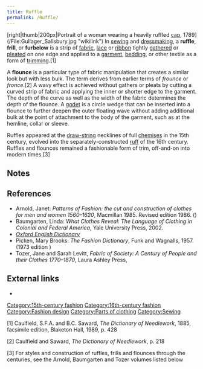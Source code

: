```yaml
---
title: Ruffle
permalink: /Ruffle/
---
```


[right\|thumb\|200px\|Portrait of a woman wearing a heavily ruffled
[cap](cap "wikilink"), 1789](/File:Gullager_Salisbury.jpg "wikilink") In
[sewing](/sewing "wikilink") and [dressmaking](/dressmaking "wikilink"),
a **ruffle**, **frill**, or **furbelow** is a strip of
[fabric](/textile "wikilink"), [lace](/lace "wikilink") or
[ribbon](/ribbon "wikilink") tightly
[gathered](/gather_(sewing) "wikilink") or [pleated](/pleat "wikilink")
on one edge and applied to a [garment](/clothing "wikilink"),
[bedding](/bedding "wikilink"), or other textile as a form of
[trimming](/trim_(sewing) "wikilink").[1]

A **flounce** is a particular type of fabric manipulation that creates a
similar look but with less bulk. The term derives from earlier terms of
*frounce* or *fronce*.[2] A wavy effect is achieved without gathers or
pleats by cutting a curved strip of fabric and applying the inner or
shorter edge to the garment. The depth of the curve as well as the width
of the fabric determines the depth of the flounce. A
[godet](/godet_(sewing) "wikilink") is a circle wedge that can be
inserted into a flounce to further deepen the outer floating wave
without adding additional bulk at the point of attachment to the body of
the garment, such as at the hemline, collar or sleeve.

Ruffles appeared at the [draw-string](/draw-string "wikilink") necklines
of full [chemises](/chemise "wikilink") in the 15th century, evolved
into the separately-constructed [ruff](/ruff_(clothing) "wikilink") of
the 16th century. Ruffles and flounces remained a fashionable form of
trim, off-and-on into modern times.[3]

## Notes

## References

-   Arnold, Janet: *Patterns of Fashion: the cut and construction of
    clothes for men and women 1560–1620*, Macmillan 1985. Revised
    edition 1986. ()
-   Baumgarten, Linda: *What Clothes Reveal: The Language of Clothing in
    Colonial and Federal America*, Yale University Press, 2002.
-   *[Oxford English Dictionary](/Oxford_English_Dictionary "wikilink")*
-   Picken, Mary Brooks: *The Fashion Dictionary*, Funk and
    Wagnalls, 1957. (1973 edition )
-   Tozer, Jane and Sarah Levitt, *Fabric of Society: A Century of
    People and their Clothes 1770–1870*, Laura Ashley Press,

## External links

-

[Category:15th-century
fashion](/Category:15th-century_fashion "wikilink")
[Category:16th-century
fashion](/Category:16th-century_fashion "wikilink") [Category:Fashion
design](/Category:Fashion_design "wikilink") [Category:Parts of
clothing](/Category:Parts_of_clothing "wikilink")
[Category:Sewing](/Category:Sewing "wikilink")

[1] Caulfield, S.F.A. and B.C. Saward, *The Dictionary of Needlework*,
1885, facsimile edition, Blaketon Hall, 1989, p. 428

[2] Caulfield and Saward, *The Dictionary of Needlework*, p. 218

[3] For styles and construction of ruffles, frills and flounces through
the centuries, see the Arnold, Baumgarten and Tozer volumes listed below